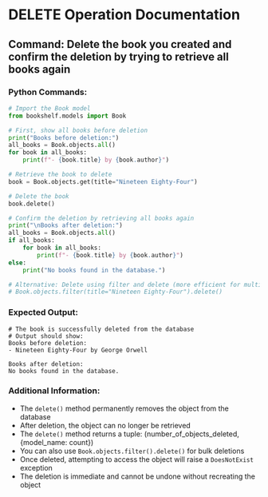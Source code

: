 # DELETE Operation Documentation

## Command: Delete the book you created and confirm the deletion by trying to retrieve all books again

### Python Commands:
```python
# Import the Book model
from bookshelf.models import Book

# First, show all books before deletion
print("Books before deletion:")
all_books = Book.objects.all()
for book in all_books:
    print(f"- {book.title} by {book.author}")

# Retrieve the book to delete
book = Book.objects.get(title="Nineteen Eighty-Four")

# Delete the book
book.delete()

# Confirm the deletion by retrieving all books again
print("\nBooks after deletion:")
all_books = Book.objects.all()
if all_books:
    for book in all_books:
        print(f"- {book.title} by {book.author}")
else:
    print("No books found in the database.")

# Alternative: Delete using filter and delete (more efficient for multiple records)
# Book.objects.filter(title="Nineteen Eighty-Four").delete()
```

### Expected Output:
```
# The book is successfully deleted from the database
# Output should show:
Books before deletion:
- Nineteen Eighty-Four by George Orwell

Books after deletion:
No books found in the database.
```

### Additional Information:
- The `delete()` method permanently removes the object from the database
- After deletion, the object can no longer be retrieved
- The `delete()` method returns a tuple: (number_of_objects_deleted, {model_name: count})
- You can also use `Book.objects.filter().delete()` for bulk deletions
- Once deleted, attempting to access the object will raise a `DoesNotExist` exception
- The deletion is immediate and cannot be undone without recreating the object
